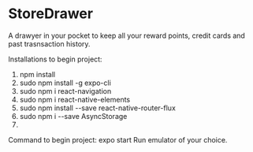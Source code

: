 # StoreDrawer
A drawyer in your pocket to keep all your reward points, credit cards and past trasnsaction history.


Installations to begin project:

1. npm install
2. sudo npm install -g expo-cli
3. sudo npm i react-navigation
4. sudo npm i react-native-elements
5. sudo npm install --save react-native-router-flux
6. sudo npm i --save AsyncStorage
7. 

Command to begin project: expo start
Run emulator of your choice.